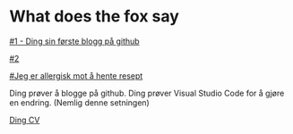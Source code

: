 # What does the fox say

[#1 - Ding sin første blogg på github](2024-05-06-dingsinforstblogg.md)

[#2](2024-05-06-dingsandreblogg.md)

[#Jeg er allergisk mot å hente resept](Jeg%20er%20allergisk%20mot%20å%20hente%20resept.md)

Ding prøver å blogge på github.
Ding prøver Visual Studio Code for å gjøre en endring. (Nemlig denne setningen)

[Ding CV](https://dingchen.no/cv)